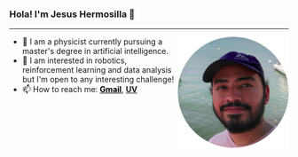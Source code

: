 ### Hola! I'm Jesus Hermosilla 👋
<hr>

<img align="right" width="200" src="img/profile.png">

- 📍 I am a physicist currently pursuing a master's degree in artificial intelligence.
- 🌟 I am interested in robotics, reinforcement learning and data analysis but I'm open to any interesting challenge!
- 📫 How to reach me: **<a href="hermosilladiaz@gmail.com" style="color: black" >Gmail</a>**, **<a href="zs21000457@estudiantes.uv.mx" >UV</a>**
 
